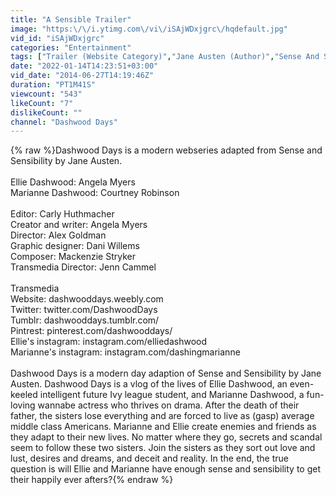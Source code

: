 ```yaml
---
title: "A Sensible Trailer"
image: "https:\/\/i.ytimg.com\/vi\/iSAjWDxjgrc\/hqdefault.jpg"
vid_id: "iSAjWDxjgrc"
categories: "Entertainment"
tags: ["Trailer (Website Category)","Jane Austen (Author)","Sense And Sensibility (Book)"]
date: "2022-01-14T14:23:51+03:00"
vid_date: "2014-06-27T14:19:46Z"
duration: "PT1M41S"
viewcount: "543"
likeCount: "7"
dislikeCount: ""
channel: "Dashwood Days"
---
```

{% raw %}Dashwood Days is a modern webseries adapted from Sense and Sensibility by Jane Austen.<br /><br />Ellie Dashwood: Angela Myers<br />Marianne Dashwood: Courtney Robinson<br /><br />Editor: Carly Huthmacher<br />Creator and writer: Angela Myers<br />Director: Alex Goldman<br />Graphic designer: Dani Willems<br />Composer: Mackenzie Stryker<br />Transmedia Director: Jenn Cammel<br /><br />Transmedia<br />Website: dashwooddays.weebly.com<br />Twitter: twitter.com/DashwoodDays<br />Tumblr: dashwooddays.tumblr.com/<br />Pintrest: pinterest.com/dashwooddays/<br />Ellie's instagram: instagram.com/elliedashwood<br />Marianne's instagram: instagram.com/dashingmarianne<br /><br />Dashwood Days is a modern day adaption of Sense and Sensibility by Jane Austen. Dashwood Days is a vlog of the lives of Ellie Dashwood, an even-keeled intelligent future Ivy league student, and Marianne Dashwood, a fun-loving wannabe actress who thrives on drama. After the death of their father, the sisters lose everything and are forced to live as (gasp) average middle class Americans. Marianne and Ellie create enemies and friends as they adapt to their new lives. No matter where they go, secrets and scandal seem to follow these two sisters. Join the sisters as they sort out love and lust, desires and dreams, and deceit and reality. In the end, the true question is will Ellie and Marianne have enough sense and sensibility to get their happily ever afters?{% endraw %}
